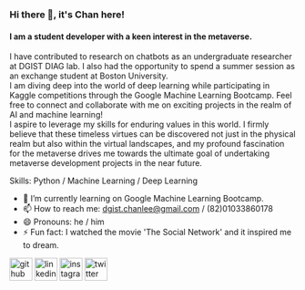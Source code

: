### Hi there 👋, it's Chan here!
#### I am a student developer with a keen interest in the metaverse.
I have contributed to research on chatbots as an undergraduate researcher at DGIST DIAG lab. I also had the opportunity to spend a summer session as an exchange student at Boston University. <br>
I am diving deep into the world of deep learning while participating in Kaggle competitions through the Google Machine Learning Bootcamp. Feel free to connect and collaborate with me on exciting projects in the realm of AI and machine learning! <br>
I aspire to leverage my skills for enduring values in this world. I firmly believe that these timeless virtues can be discovered not just in the physical realm but also within the virtual landscapes, and my profound fascination for the metaverse drives me towards the ultimate goal of undertaking metaverse development projects in the near future.

Skills: Python / Machine Learning / Deep Learning

- 🌱 I’m currently learning on Google Machine Learning Bootcamp. 
- 📫 How to reach me: dgist.chanlee@gmail.com / (82)01033860178 
- 😄 Pronouns: he / him 
- ⚡ Fun fact: I watched the movie 'The Social Network' and it inspired me to dream. 


[<img src='https://cdn.jsdelivr.net/npm/simple-icons@3.0.1/icons/github.svg' alt='github' height='40'>](https://github.com/chanleee)  [<img src='https://cdn.jsdelivr.net/npm/simple-icons@3.0.1/icons/linkedin.svg' alt='linkedin' height='40'>](https://www.linkedin.com/in/chanleee/)  [<img src='https://cdn.jsdelivr.net/npm/simple-icons@3.0.1/icons/instagram.svg' alt='instagram' height='40'>](https://www.instagram.com/__chanleee/)  [<img src='https://cdn.jsdelivr.net/npm/simple-icons@3.0.1/icons/twitter.svg' alt='twitter' height='40'>](https://twitter.com/chanlee_charlie)  




<!--
**chanleee/chanleee** is a ✨ _special_ ✨ repository because its `README.md` (this file) appears on your GitHub profile.

Here are some ideas to get you started:

- 🔭 I’m currently working on ...
- 🌱 I’m currently learning ...
- 👯 I’m looking to collaborate on ...
- 🤔 I’m looking for help with ...
- 💬 Ask me about ...
- 📫 How to reach me: ...
- 😄 Pronouns: ...
- ⚡ Fun fact: ...
-->
